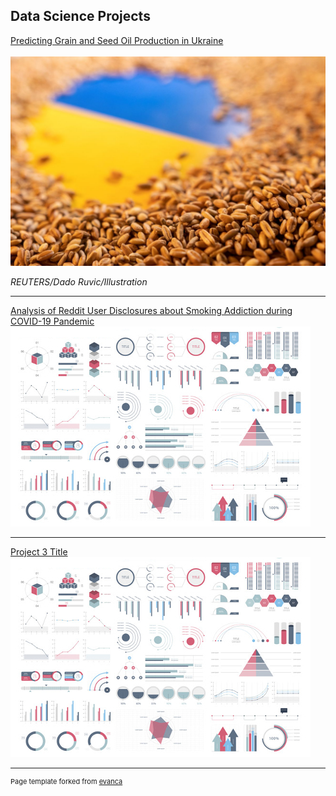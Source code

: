 ## Data Science Projects


[Predicting Grain and Seed Oil Production in Ukraine](/sample_page)
<br><br>
<img src="images/ukraine_grain_thumbnail_pic.jpeg?raw=true"/>
<p><em>REUTERS/Dado Ruvic/Illustration</em></p>

---
[Analysis of Reddit User Disclosures about Smoking Addiction during COVID-19 Pandemic](/pdf/sample_presentation.pdf)
<img src="images/dummy_thumbnail.jpg?raw=true"/>

---
[Project 3 Title](http://example.com/)
<img src="images/dummy_thumbnail.jpg?raw=true"/>


---
<p style="font-size:11px">Page template forked from <a href="https://github.com/evanca/quick-portfolio">evanca</a></p>
<!-- Remove above link if you don't want to attibute -->
